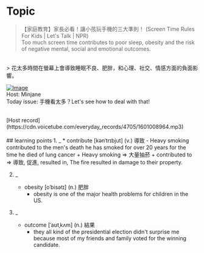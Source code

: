 # Topic

> 【家庭教育】家長必看！讓小孩玩手機的三大準則！ (Screen Time Rules For Kids | Let's Talk | NPR)  <br>
> Too much screen time contributes to poor sleep, obesity and the risk of negative mental, social and emotional outcomes.
 <br>
> 花太多時間在螢幕上會導致睡眠不良、肥胖，和心理、社交、情感方面的負面影響。

 <br>

[![Image](https://cdn.voicetube.com/assets/thumbnails/wtbdqIds_3c.jpg)](https://www.youtube.com/embed/wtbdqIds_3c?rel=0&showinfo=0&cc_load_policy=0&controls=1&autoplay=1&iv_load_policy=3&playsinline=1&wmode=transparent&start=56&end=64&enablejsapi=1&origin=https://tw.voicetube.com&widgetid=1)<br>
Host: Minjane
<br>Today issue: 手機看太多？Let's see how to deal with that!


<br>
[Host record](https://cdn.voicetube.com/everyday_records/4705/1601008964.mp3)
<br><br>
## learning points
1. _
	* contribute [kənˈtrɪbjut] (v.) 導致
		- Heavy smoking contributed to the men's death he has smoked for over 20 years for the time he died of lung cancer
			+ Heavy smoking => 大量抽菸
			+ contributed to => 導致, 促進, resulted in, The fire resulted in damage to their property.

2. _
	* obesity [oˈbisətɪ] (n.) 肥胖
		- obesity is one of the major health problems for children in the US.

3. _
	* outcome  [ˈaʊtˌkʌm] (n.) 結果
		- they all kind of the presidential election didn't surprise me because most of my friends and family voted for the winning candidate.
